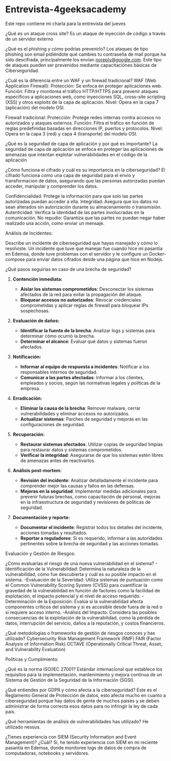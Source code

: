 # Entrevista-4geeksacademy
Este repo contiene mi charla para la entrevista del jueves

¿Qué es un ataque cross site? 
Es un ataque de inyección de código a través de un servidor externo

¿Qué es el phishing y cómo podrías prevenirlo?
Los ataques de tipo phishing son email pidiéndote qué cambies tu contraseña de mail porque ha sido descifrada, principalmente los envían noreply@google.com. Este tipo de ataques pueden ser prevenidos mediante capacitaciónes básicas de Ciberseguridad. 

¿Cuál es la diferencia entre un WAF y un firewall tradicional?
WAF (Web Application Firewall):
Protección: Se enfoca en proteger aplicaciones web.
Función: Filtra y monitorea el tráfico HTTP/HTTPS para prevenir ataques específicos a aplicaciones web, como inyecciones SQL, cross-site scripting (XSS) y otros exploits de la capa de aplicación.
Nivel: Opera en la capa 7 (aplicación) del modelo OSI.

Firewall tradicional:
Protección: Protege redes internas contra accesos no autorizados y ataques externos.
Función: Filtra el tráfico en función de reglas predefinidas basadas en direcciones IP, puertos y protocolos.
Nivel: Opera en la capa 3 (red) y capa 4 (transporte) del modelo OSI.

¿Qué es la seguridad de capa de aplicación y por qué es importante?
La seguridad de capa de aplicación se enfoca en proteger las aplicaciones de amenazas que intentan explotar vulnerabilidades en el código de la aplicación

¿Cómo funciona el cifrado y cuál es su importancia en la ciberseguridad?
El cifrado funciona como una capa de seguridad para el envio y transformacion de datos, asegurando que las personas autorizadas puedan acceder, manipular y comprender los datos.

Confidencialidad: Protege la información para que solo las partes autorizadas puedan acceder a ella.
Integridad: Asegura que los datos no sean alterados sin autorización durante su almacenamiento o transmisión.
Autenticidad: Verifica la identidad de las partes involucradas en la comunicación.
No repudio: Garantiza que las partes no puedan negar haber realizado una acción, como enviar un mensaje.

Análisis de Incidentes:

Describe un incidente de ciberseguridad que hayas manejado y cómo lo resolviste.
Un incidente que tuve que manejar fue cuando hice mi pasantia en Edemsa, donde tuve problemas con el servidor y le configure un Docker-compose para enviar datos cifrados desde una página que hice en Nodejs. 

¿Qué pasos seguirías en caso de una brecha de seguridad?
1. **Contención inmediata:**
   - **Aislar los sistemas comprometidos**: Desconectar los sistemas afectados de la red para evitar la propagación del ataque.
   - **Bloquear accesos no autorizados**: Revocar credenciales comprometidas y aplicar reglas de firewall para bloquear IPs sospechosas.

2. **Evaluación de daños:**
   - **Identificar la fuente de la brecha**: Analizar logs y sistemas para determinar cómo ocurrió la brecha.
   - **Determinar el alcance**: Evaluar qué datos y sistemas fueron afectados.

3. **Notificación:**
   - **Informar al equipo de respuesta a incidentes**: Notificar a los responsables internos de seguridad.
   - **Comunicar a las partes afectadas**: Informar a los clientes, empleados y socios, según las normativas legales y políticas de la empresa.

4. **Erradicación:**
   - **Eliminar la causa de la brecha**: Remover malware, cerrar vulnerabilidades y eliminar accesos no autorizados.
   - **Actualizar sistemas**: Parches de seguridad y mejoras en las configuraciones de seguridad.

5. **Recuperación:**
   - **Restaurar sistemas afectados**: Utilizar copias de seguridad limpias para restaurar datos y sistemas comprometidos.
   - **Verificar la integridad**: Asegurarse de que los sistemas estén libres de amenazas antes de reactivarlos.

6. **Análisis post-mortem:**
   - **Revisión del incidente**: Analizar detalladamente el incidente para comprender mejor las causas y fallos en las defensas.
   - **Mejoras en la seguridad**: Implementar medidas adicionales para prevenir futuras brechas, como capacitación de personal, mejoras en la infraestructura de seguridad y revisiones de políticas de seguridad.

7. **Documentación y reporte:**
   - **Documentar el incidente**: Registrar todos los detalles del incidente, acciones tomadas y resultados.
   - **Reportar a reguladores**: Si es requerido, informar a las autoridades pertinentes sobre la brecha de seguridad y las acciones tomadas.

Evaluación y Gestión de Riesgos:

¿Cómo evaluarías el riesgo de una nueva vulnerabilidad en el sistema?
-Identificación de la Vulnerabilidad:
   Determina la naturaleza de la vulnerabilidad, cómo fue descubierta y cuál es su posible impacto en el sistema.
-Evaluación de la Severidad:
   Utiliza sistemas de puntuación como el Common Vulnerability Scoring System (CVSS) para cuantificar la gravedad de la vulnerabilidad en función de factores como la facilidad de explotación, el impacto     potencial y el nivel de acceso requerido.
-Determinación de la Exposición:
   Evalúa si la vulnerabilidad afecta componentes críticos del sistema y si es accesible desde fuera de la red o si requiere acceso interno.
-Análisis del Impacto:
   Considera las posibles consecuencias de la explotación de la vulnerabilidad, como la pérdida de datos, interrupción del servicio, daños a la reputación, y costos financieros.

¿Qué metodologías o frameworks de gestión de riesgos conoces y has utilizado?
Cybersecurity Risk Management Framework (RMF)
FAIR (Factor Analysis of Information Risk)
OCTAVE (Operationally Critical Threat, Asset, and Vulnerability Evaluation)

Políticas y Cumplimiento:

¿Qué es la norma ISO/IEC 27001?
Estándar internacional que establece los requisitos para la implementación, mantenimiento y mejora continua de un Sistema de Gestión de la Seguridad de la Información (SGSI).

¿Qué entiendes por GDPR y cómo afecta a la ciberseguridad?
Este es el Reglamento General de Protección de datos, esto afecta mucho en cuanto a ciberseguridad porque hay datos de gente de muchos paises y se deben administrar de forma correcta esos datos para no infringir la ley de cada pais.

¿Qué herramientas de análisis de vulnerabilidades has utilizado?
He utilizado nessus.

¿Tienes experiencia con SIEM (Security Information and Event Management)? ¿Cuál?
Si, he tenido experiencia con SIEM en mi reciente pasantia en Edemsa, donde monitoree logs de datos de compra de computadoras, notebooks y servidores.

